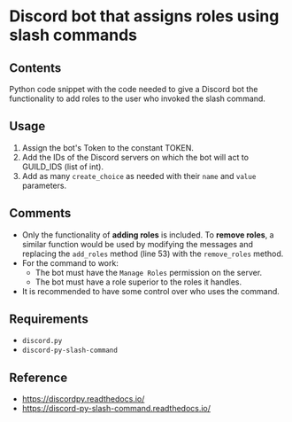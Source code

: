 # Discord bot that assigns roles using slash commands

## Contents

Python code snippet with the code needed to give a Discord bot the functionality to add roles to the user who invoked the slash command.

## Usage

1. Assign the bot's Token to the constant TOKEN.
2. Add the IDs of the Discord servers on which the bot will act to GUILD_IDS (list of int).
3. Add as many `create_choice` as needed with their `name` and `value` parameters.

## Comments

- Only the functionality of **adding roles** is included. To **remove roles**, a similar function would be used by modifying the messages and replacing the `add_roles` method (line 53) with the `remove_roles` method.
- For the command to work:
  - The bot must have the `Manage Roles` permission on the server.
  - The bot must have a role superior to the roles it handles.
- It is recommended to have some control over who uses the command.

## Requirements

- `discord.py`
- `discord-py-slash-command`

## Reference

- <https://discordpy.readthedocs.io/>
- <https://discord-py-slash-command.readthedocs.io/>
